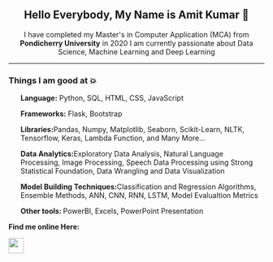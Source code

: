 <h2 align='center'>Hello Everybody, My Name is Amit Kumar 👋</h2>
<p align='center'>I have completed my Master's in Computer Application (MCA) from <b>Pondicherry University</b> in 2020 I am currently passionate about Data Science, Machine Learning and Deep Learning</p>
<hr/>
<p align = 'center'>
<h3>Things I am good at 💥</h3>
<ul>
<p><b>Language:</b> Python, SQL, HTML, CSS, JavaScript</p>
<p><b>Frameworks:</b> Flask, Bootstrap</p>
<p><b>Libraries:</b>Pandas, Numpy, Matplotlib, Seaborn,  Scikit-Learn, NLTK, Tensorflow, Keras, Lambda Function, and Many More...
<p><b>Data Analytics:</b>Exploratory Data Analysis, Natural Language Processing, Image Processing, Speech Data Processing using Strong Statistical Foundation, Data Wrangling and Data Visualization</p>
<p><b>Model Building Techniques:</b>Classification and Regression Algorithms, Ensemble Methods, ANN, CNN, RNN, LSTM, Model Evalualtion Metrics</p>
<p><b>Other tools: </b>PowerBI, Excels, PowerPoint Presentation
</ul>
<p><b>Find me online Here:</b></p>
<p>

<a href="https://twitter.com/amitarcade50"><img height="30" src="[![image](https://github.com/amitjha11/amitjha11/assets/42715971/263722e6-1e0d-46b7-9f6f-bd38b03a0f58)
](https://github.com/amitjha11/amitjha11/blob/master/images/twitter.png)https://github.com/amitjha11/amitjha11/blob/master/images/twitter.png"></a>&nbsp;&nbsp;
</p>
